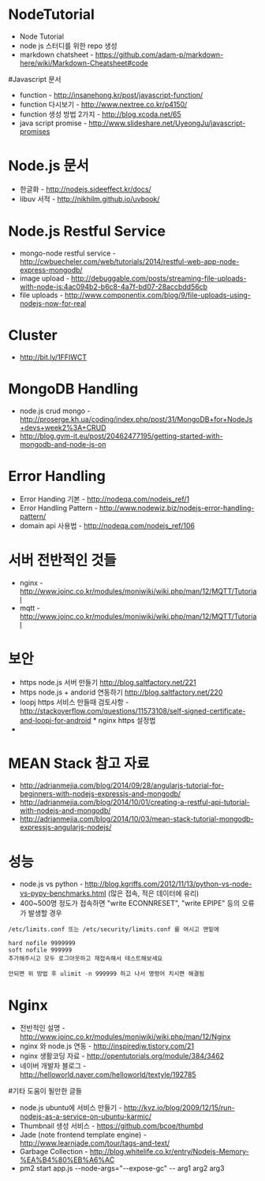 # NodeTutorial
* Node Tutorial
* node js 스터디를 위한 repo 생성
* markdown chatsheet - https://github.com/adam-p/markdown-here/wiki/Markdown-Cheatsheet#code 

#Javascript 문서
* function - http://insanehong.kr/post/javascript-function/ 
* function 다시보기 - http://www.nextree.co.kr/p4150/
* function 생성 방법 2가지 - http://blog.xcoda.net/65
* java script promise - http://www.slideshare.net/UyeongJu/javascript-promises


# Node.js 문서 
* 한글화 - http://nodejs.sideeffect.kr/docs/ 
* libuv 서적 - http://nikhilm.github.io/uvbook/

# Node.js Restful Service
* mongo-node restful service - http://cwbuecheler.com/web/tutorials/2014/restful-web-app-node-express-mongodb/
* image upload - http://debuggable.com/posts/streaming-file-uploads-with-node-js:4ac094b2-b6c8-4a7f-bd07-28accbdd56cb
* file uploads - http://www.componentix.com/blog/9/file-uploads-using-nodejs-now-for-real 

# Cluster
* http://bit.ly/1FFIWCT

# MongoDB Handling
* node.js crud mongo - http://proserge.kh.ua/coding/index.php/post/31/MongoDB+for+NodeJs+devs+week2%3A+CRUD
* http://blog.gvm-it.eu/post/20462477195/getting-started-with-mongodb-and-node-js-on

# Error Handling
* Error Handing  기본 - http://nodeqa.com/nodejs_ref/1
* Error Handling Pattern - http://www.nodewiz.biz/nodejs-error-handling-pattern/ 
* domain api 사용법 - http://nodeqa.com/nodejs_ref/106

# 서버 전반적인 것들 
* nginx - http://www.joinc.co.kr/modules/moniwiki/wiki.php/man/12/MQTT/Tutorial 
* mqtt - http://www.joinc.co.kr/modules/moniwiki/wiki.php/man/12/MQTT/Tutorial

# 보안
* https node.js  서버 만들기 http://blog.saltfactory.net/221 
* https node.js + andorid 연동하기  http://blog.saltfactory.net/220
* loopj https 서비스 만들때 검토사항 - http://stackoverflow.com/questions/11573108/self-signed-certificate-and-loopj-for-android * nginx https 설정법
* 


# MEAN Stack 참고 자료
* http://adrianmejia.com/blog/2014/09/28/angularjs-tutorial-for-beginners-with-nodejs-expressjs-and-mongodb/
* http://adrianmejia.com/blog/2014/10/01/creating-a-restful-api-tutorial-with-nodejs-and-mongodb/ 
* http://adrianmejia.com/blog/2014/10/03/mean-stack-tutorial-mongodb-expressjs-angularjs-nodejs/


# 성능
* node.js vs python - http://blog.kgriffs.com/2012/11/13/python-vs-node-vs-pypy-benchmarks.html (많은 접속, 적은 데이터에 유리)
* 400~500명 정도가 접속하면 "write ECONNRESET", "write EPIPE" 등의 오류가 발생할 경우 
``` 
/etc/limits.conf 또는 /etc/security/limits.conf 를 여시고 맨밑에

hard nofile 9999999
soft nofile 999999  
추가해주시고 모두 로그아웃하고 재접속해서 테스트해보세요

안되면 위 방법 후 ulimit -n 999999 하고 나서 명령어 치시면 해결됨
``` 
# Nginx
* 전반적인 설명 - http://www.joinc.co.kr/modules/moniwiki/wiki.php/man/12/Nginx
* nginx 와 node.js 연동 - http://inspiredjw.tistory.com/21
* nginx 생활코딩 자료 - http://opentutorials.org/module/384/3462
* 네이버 개발자 블로그 - http://helloworld.naver.com/helloworld/textyle/192785

#기타 도움이 될만한 글들
* node.js ubuntu에 서비스 만들기 - http://kvz.io/blog/2009/12/15/run-nodejs-as-a-service-on-ubuntu-karmic/
* Thumbnail 생성 서비스 - https://github.com/bcoe/thumbd
* Jade (note frontend template engine) - http://www.learnjade.com/tour/tags-and-text/
* Garbage Collection -  http://blog.whitelife.co.kr/entry/Nodejs-Memory-%EA%B4%80%EB%A6%AC
* pm2 start app.js --node-args="--expose-gc" -- arg1 arg2 arg3

